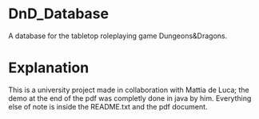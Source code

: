 # DnD_Database
 A database for the tabletop roleplaying game Dungeons&Dragons.
# Explanation
This is a university project made in collaboration with Mattia de Luca; the demo at the end of the pdf was completly done in java by him. Everything else of note is inside the README.txt and the pdf document. 

